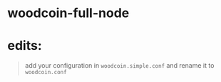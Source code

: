 # woodcoin-full-node
# edits:
> add your configuration in `woodcoin.simple.conf` and rename it to `woodcoin.conf`
